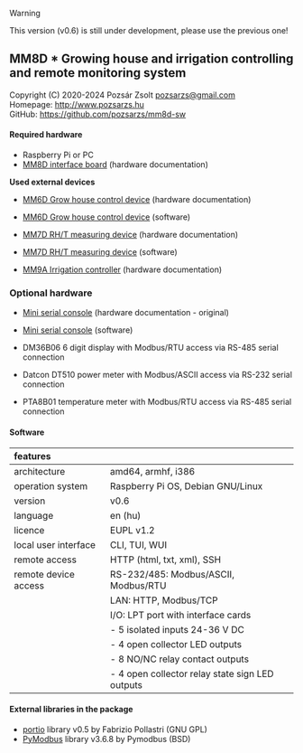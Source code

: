 > [!WARNING]
> This version (v0.6) is still under development, please use the previous one!

## MM8D * Growing house and irrigation controlling and remote monitoring system
Copyright (C) 2020-2024 Pozsár Zsolt <pozsarzs@gmail.com>  
Homepage: <http://www.pozsarzs.hu>  
GitHub: <https://github.com/pozsarzs/mm8d-sw>  

#### Required hardware
 - Raspberry Pi or PC
 - [MM8D interface board](https://github.com/pozsarzs/mm8d-hw) (hardware documentation)

**Used external devices**
 - [MM6D Grow house control device](https://github.com/pozsarzs/mm6d-hw) (hardware documentation)
 - [MM6D Grow house control device](https://github.com/pozsarzs/mm6d-sw) (software)

 - [MM7D RH/T measuring device](https://github.com/pozsarzs/mm7d-hw) (hardware documentation)
 - [MM7D RH/T measuring device](https://github.com/pozsarzs/mm7d-sw) (software)

 - [MM9A Irrigation controller](https://github.com/pozsarzs/mm9a) (hardware documentation)

### Optional hardware
 - [Mini serial console](https://github.com/pozsarzs/mini_serial_console-hw) (hardware documentation - original)
 - [Mini serial console](https://github.com/pozsarzs/mini_serial_console_mm8d-sw) (software)

 - DM36B06 6 digit display with Modbus/RTU access via RS-485 serial connection
 - Datcon DT510 power meter with Modbus/ASCII access via RS-232 serial connection
 - PTA8B01 temperature meter  with Modbus/RTU access via RS-485 serial connection

#### Software
|features              |                                                |
|:---------------------|------------------------------------------------|
|architecture          |amd64, armhf, i386                              |
|operation system      |Raspberry Pi OS, Debian GNU/Linux               |
|version               |v0.6                                            |
|language              |en (hu)                                         |
|licence               |EUPL v1.2                                       |
|local user interface  |CLI, TUI, WUI                                   |
|remote access         |HTTP (html, txt, xml), SSH                      |
|remote device access  |RS-232/485: Modbus/ASCII, Modbus/RTU            |
|                      |LAN: HTTP, Modbus/TCP                           |
|                      |I/O: LPT port with interface cards              |
|                      |- 5 isolated inputs 24-36 V DC                  |
|                      |- 4 open collector LED outputs                  |
|                      |- 8 NO/NC relay contact outputs                 |
|                      |- 4 open collector relay state sign LED outputs |
 
#### External libraries in the package
 - [portio](http://portio.inrim.it/portio-0.5.tar.gz) library v0.5 by Fabrizio Pollastri (GNU GPL)
 - [PyModbus](https://github.com/pymodbus-dev/pymodbus/archive/refs/tags/v3.6.8.tar.gz) library v3.6.8 by Pymodbus (BSD)
 
